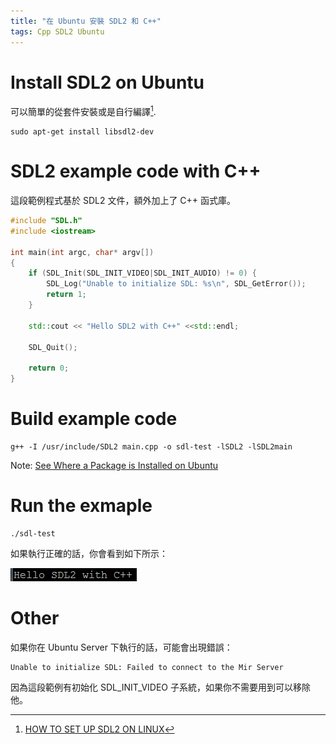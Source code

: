 ```yaml
---
title: "在 Ubuntu 安裝 SDL2 和 C++"
tags: Cpp SDL2 Ubuntu
---
```


# Install SDL2 on Ubuntu

可以簡單的從套件安裝或是自行編譯[^1].

[^1]: [HOW TO SET UP SDL2 ON LINUX](http://gigi.nullneuron.net/gigilabs/how-to-set-up-sdl2-on-linux/)

```shell
sudo apt-get install libsdl2-dev
```

# SDL2 example code with C++

這段範例程式基於 SDL2 文件，額外加上了 C++ 函式庫。

[^2]: [SDL2 document - SDL_Init](https://wiki.libsdl.org/SDL_Init)

```cpp
#include "SDL.h"
#include <iostream>

int main(int argc, char* argv[])
{
    if (SDL_Init(SDL_INIT_VIDEO|SDL_INIT_AUDIO) != 0) {
        SDL_Log("Unable to initialize SDL: %s\n", SDL_GetError());
        return 1;
    }

    std::cout << "Hello SDL2 with C++" <<std::endl;

    SDL_Quit();

    return 0;
}
```

# Build example code

```shell
g++ -I /usr/include/SDL2 main.cpp -o sdl-test -lSDL2 -lSDL2main
```

Note: [See Where a Package is Installed on Ubuntu](https://www.howtogeek.com/howto/ubuntu/see-where-a-package-is-installed-on-ubuntu/)

# Run the exmaple

```shell
./sdl-test
```

如果執行正確的話，你會看到如下所示：

![demo image](/assets/images/2017-04-03-install-sdl2-and-build-example-with-c++-on-ubuntu/demo.png)

# Other

如果你在 Ubuntu Server 下執行的話，可能會出現錯誤：

```
Unable to initialize SDL: Failed to connect to the Mir Server
```

因為這段範例有初始化 SDL_INIT_VIDEO 子系統，如果你不需要用到可以移除他。